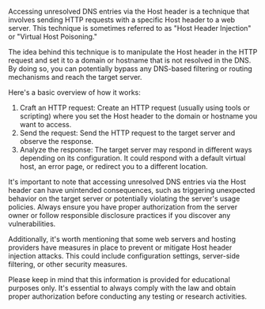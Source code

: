 Accessing unresolved DNS entries via the Host header is a technique that involves sending HTTP requests with a specific Host header to a web server. This technique is sometimes referred to as "Host Header Injection" or "Virtual Host Poisoning."

The idea behind this technique is to manipulate the Host header in the HTTP request and set it to a domain or hostname that is not resolved in the DNS. By doing so, you can potentially bypass any DNS-based filtering or routing mechanisms and reach the target server.

Here's a basic overview of how it works:

1. Craft an HTTP request: Create an HTTP request (usually using tools or scripting) where you set the Host header to the domain or hostname you want to access.
2. Send the request: Send the HTTP request to the target server and observe the response. 
3. Analyze the response: The target server may respond in different ways depending on its configuration. It could respond with a default virtual host, an error page, or redirect you to a different location.

It's important to note that accessing unresolved DNS entries via the Host header can have unintended consequences, such as triggering unexpected behavior on the target server or potentially violating the server's usage policies. Always ensure you have proper authorization from the server owner or follow responsible disclosure practices if you discover any vulnerabilities.

Additionally, it's worth mentioning that some web servers and hosting providers have measures in place to prevent or mitigate Host header injection attacks. This could include configuration settings, server-side filtering, or other security measures.

Please keep in mind that this information is provided for educational purposes only. It's essential to always comply with the law and obtain proper authorization before conducting any testing or research activities.